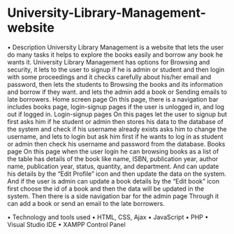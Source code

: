 # University-Library-Management-website
•	Description 
	University Library Management is a website that lets the user do many tasks it helps to explore the books easily and borrow any book he wants it.
University Library Management has options for Browsing and security, it lets to the user to signup if he is admin or student and then login with some proceedings and it checks carefully about his/her email and password, then lets the students to Browsing the books and its information and borrow if they want. and lets the admin add a book or Sending emails to late borrowers.
Home screen page
On this page, there is a navigation bar includes books page, login-signup pages if the user is unlogged in, and log out if logged in.
Login-signup pages
On this pages let the user to signup but first asks him if he student or admin then stores his data to the database of the system and check if his username already exists asks him to change the username, and lets to login but ask him first if he wants to log in as student or admin then check his username and password from the database. 
Books page
On this page when the user login he can browsing books as a list of the table has details of the book like name, ISBN, publication year, author name, publication year, status, quantity, and department.
And can update his details by the “Edit Profile” icon and then update the data on the system.
And if the user is admin can update a book details by the “Edit book” icon first choose the id of a book and then the data will be updated in the system.
Then there is a side navigation bar for the admin page Through it can add a book or send an email to the late borrowers. 

•	Technology and tools used
•	HTML, CSS, Ajax
•	JavaScript
•	PHP
•	Visual Studio IDE
•	XAMPP Control Panel
